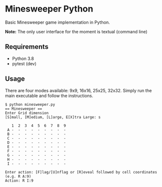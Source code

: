 # Minesweeper Python
Basic Minesweeper game implementation in Python.

**Note:** The only user interface for the moment is textual (command line)

## Requirements
- Python 3.8
- pytest (dev)

## Usage

There are four modes available: 9x9, 16x16, 25x25, 32x32.
Simply run the main executable and follow the instructions.

```
$ python minesweeper.py
== Minesweeper ==
Enter Grid dimension
[S]mall, [M]edium, [L]arge, E[X]tra Large: s

   1  2  3  4  5  6  7  8  9
 A -  -  -  -  -  -  -  -  -
 B -  -  -  -  -  -  -  -  -
 C -  -  -  -  -  -  -  -  -
 D -  -  -  -  -  -  -  -  -
 E -  -  -  -  -  -  -  -  -
 F -  -  -  -  -  -  -  -  -
 G -  -  -  -  -  -  -  -  -
 H -  -  -  -  -  -  -  -  -
 I -  -  -  -  -  -  -  -  -

Enter action: [F]lag/[U]nflag or [R]eveal followed by cell coordinates (e.g. R A:9)
Action: R I:9
```
